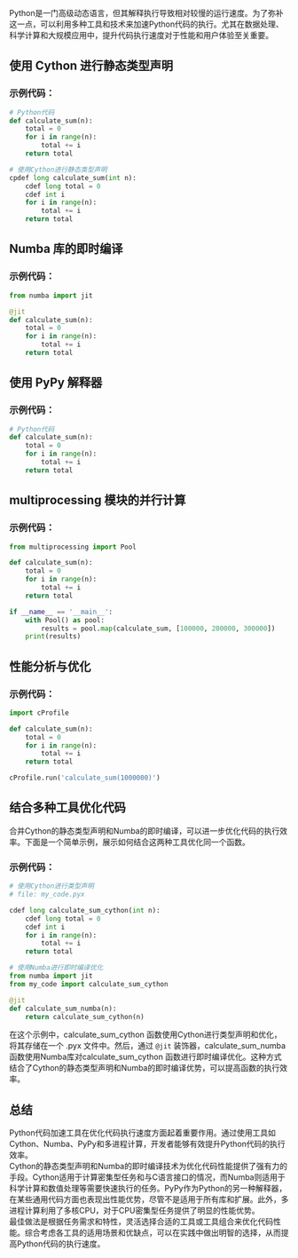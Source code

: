 Python是一门高级动态语言，但其解释执行导致相对较慢的运行速度。为了弥补这一点，可以利用多种工具和技术来加速Python代码的执行。尤其在数据处理、科学计算和大规模应用中，提升代码执行速度对于性能和用户体验至关重要。
<a name="iIo70"></a>
## 使用 Cython 进行静态类型声明
<a name="KLN86"></a>
### 示例代码：
```python
# Python代码
def calculate_sum(n):
    total = 0
    for i in range(n):
        total += i
    return total
```
```python
# 使用Cython进行静态类型声明
cpdef long calculate_sum(int n):
    cdef long total = 0
    cdef int i
    for i in range(n):
        total += i
    return total
```
<a name="UsdcI"></a>
## Numba 库的即时编译
<a name="gs6yk"></a>
### 示例代码：
```python
from numba import jit

@jit
def calculate_sum(n):
    total = 0
    for i in range(n):
        total += i
    return total
```
<a name="PnB6e"></a>
## 使用 PyPy 解释器
<a name="c3MnK"></a>
### 示例代码：
```python
# Python代码
def calculate_sum(n):
    total = 0
    for i in range(n):
        total += i
    return total
```
<a name="kQp7H"></a>
## multiprocessing 模块的并行计算
<a name="SfkaX"></a>
### 示例代码：
```python
from multiprocessing import Pool

def calculate_sum(n):
    total = 0
    for i in range(n):
        total += i
    return total

if __name__ == '__main__':
    with Pool() as pool:
        results = pool.map(calculate_sum, [100000, 200000, 300000])
    print(results)
```
<a name="QftgS"></a>
## 性能分析与优化
<a name="OiYiA"></a>
### 示例代码：
```python
import cProfile

def calculate_sum(n):
    total = 0
    for i in range(n):
        total += i
    return total

cProfile.run('calculate_sum(1000000)')
```
<a name="PSTMo"></a>
## 结合多种工具优化代码
合并Cython的静态类型声明和Numba的即时编译，可以进一步优化代码的执行效率。下面是一个简单示例，展示如何结合这两种工具优化同一个函数。
<a name="PN9ve"></a>
### 示例代码：
```python
# 使用Cython进行类型声明
# file: my_code.pyx

cdef long calculate_sum_cython(int n):
    cdef long total = 0
    cdef int i
    for i in range(n):
        total += i
    return total
```
```python
# 使用Numba进行即时编译优化
from numba import jit
from my_code import calculate_sum_cython

@jit
def calculate_sum_numba(n):
    return calculate_sum_cython(n)
```
在这个示例中，calculate_sum_cython 函数使用Cython进行类型声明和优化，将其存储在一个 .pyx 文件中。然后，通过 `@jit` 装饰器，calculate_sum_numba 函数使用Numba库对calculate_sum_cython 函数进行即时编译优化。这种方式结合了Cython的静态类型声明和Numba的即时编译优势，可以提高函数的执行效率。
<a name="NQU3P"></a>
## 总结
Python代码加速工具在优化代码执行速度方面起着重要作用。通过使用工具如Cython、Numba、PyPy和多进程计算，开发者能够有效提升Python代码的执行效率。<br />Cython的静态类型声明和Numba的即时编译技术为优化代码性能提供了强有力的手段。Cython适用于计算密集型任务和与C语言接口的情况，而Numba则适用于科学计算和数值处理等需要快速执行的任务。PyPy作为Python的另一种解释器，在某些通用代码方面也表现出性能优势，尽管不是适用于所有库和扩展。此外，多进程计算利用了多核CPU，对于CPU密集型任务提供了明显的性能优势。<br />最佳做法是根据任务需求和特性，灵活选择合适的工具或工具组合来优化代码性能。综合考虑各工具的适用场景和优缺点，可以在实践中做出明智的选择，从而提高Python代码的执行速度。
